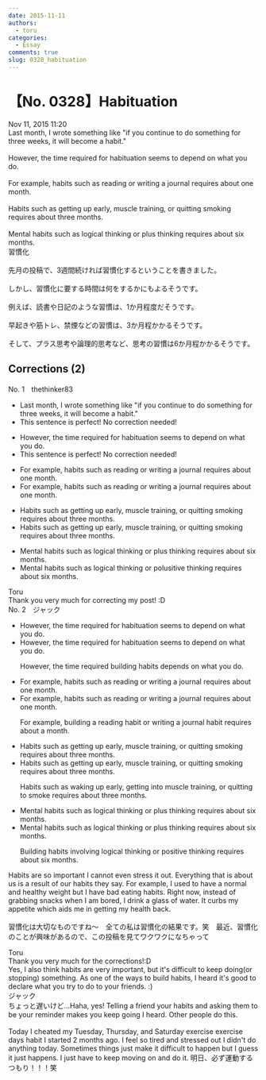 ```yaml
---
date: 2015-11-11
authors:
  - toru
categories:
  - Essay
comments: true
slug: 0328_habituation
---
```


# 【No. 0328】Habituation
<div class="date">Nov 11, 2015 11:20</div>
<div id="post"><div id="body_show_ori">
Last month, I wrote something like "if you continue to do something for three weeks, it will become a habit."<br/><br/>However, the time required for habituation seems to depend on what you do.<br/><br/>For example, habits such as reading or writing a journal requires about one month.<br/><br/>Habits such as getting up early, muscle training, or quitting smoking requires about three months.<br/><br/>Mental habits such as logical thinking or plus thinking requires about six months.
</div></div>

<!-- more -->

<div id="post_ja"><div id="body_show_mo">
習慣化<br/><br/>先月の投稿で、3週間続ければ習慣化するということを書きました。<br/><br/>しかし、習慣化に要する時間は何をするかにもよるそうです。<br/><br/>例えば、読書や日記のような習慣は、1か月程度だそうです。<br/><br/>早起きや筋トレ、禁煙などの習慣は、3か月程かかるそうです。<br/><br/>そして、プラス思考や論理的思考など、思考の習慣は6か月程かかるそうです。
</div></div>

## Corrections (2)
<div id="block"><div class="first_name"> No. 1　<span class="just_name">thethinker83</span></div><div id="block2">
<ul class="correction_field">
<li class="incorrect">Last month, I wrote something like "if you continue to do something for three weeks, it will become a habit."</li>
<li class="corrected perfect">This sentence is perfect! No correction needed!</li>
</ul>
<ul class="correction_field">
<li class="incorrect">However, the time required for habituation seems to depend on what you do.</li>
<li class="corrected perfect">This sentence is perfect! No correction needed!</li>
</ul>
<ul class="correction_field">
<li class="incorrect">For example, habits such as reading or writing a journal requires about one month.</li>
<li class="corrected correct">
For example, habits such as reading or writing a journal require<span class="f_gray"><span class="sline">s</span></span> about one month.
</li>
</ul>
<ul class="correction_field">
<li class="incorrect">Habits such as getting up early, muscle training, or quitting smoking requires about three months.</li>
<li class="corrected correct">
Habits such as getting up early, muscle training, or quitting smoking require<span class="f_gray"><span class="sline">s</span></span> about three months.
</li>
</ul>
<ul class="correction_field">
<li class="incorrect">Mental habits such as logical thinking or plus thinking requires about six months.</li>
<li class="corrected correct">
Mental habits such as logical thinking or p<span class="f_red">o</span><span class="f_gray"><span class="sline">lu</span></span>s<span class="f_red">itive</span> thinking require<span class="f_gray"><span class="sline">s</span></span> about six months.
</li>
</ul>
</div><div class="name"><span class="just_name">Toru</span><br>
Thank you very much for correcting my post! :D
</div>
</div>
<div id="block"><div class="first_name"> No. 2　<span class="just_name">ジャック</span></div><div id="block2">
<ul class="correction_field">
<li class="incorrect">However, the time required for habituation seems to depend on what you do.</li>
<li class="corrected correct">
However, the time required for habituation seems to depend on what you do.
<p class="correction_comment">However, the time required building habits depends on what you do.</p>
</li>
</ul>
<ul class="correction_field">
<li class="incorrect">For example, habits such as reading or writing a journal requires about one month.</li>
<li class="corrected correct">
For example, habits such as reading or writing a journal requires about one month.
<p class="correction_comment">For example, building a reading habit or writing a journal habit requires about a month.</p>
</li>
</ul>
<ul class="correction_field">
<li class="incorrect">Habits such as getting up early, muscle training, or quitting smoking requires about three months.</li>
<li class="corrected correct">
Habits such as getting up early, muscle training, or quitting smoking requires about three months.
<p class="correction_comment">Habits such as waking up early, getting into muscle training, or quitting to smoke requires about three months.</p>
</li>
</ul>
<ul class="correction_field">
<li class="incorrect">Mental habits such as logical thinking or plus thinking requires about six months.</li>
<li class="corrected correct">
Mental habits such as logical thinking or plus thinking requires about six months.
<p class="correction_comment">Building habits involving logical thinking or positive thinking requires about six months.</p>
</li>
</ul>
<p class="comment_small">
 Habits are so important I cannot even stress it out. Everything that is about us is a result of our habits they say. For example, I used to have a normal and healthy weight but I have bad eating habits. Right now, instead of grabbing snacks when I am bored, I drink a glass of water. It curbs my appetite which aids me in getting my health back.
 <br/>
 <br/>
 習慣化は大切なものですね〜　全ての私は習慣化の結果です。笑　最近、習慣化のことが興味があるので、この投稿を見てワクワクになちゃって
</p>

</div><div class="name"><span class="just_name">Toru</span><br>
Thank you very much for the corrections!:D<br/>Yes, I also think habits are very important, but it's difficult to keep doing(or stopping) something. As one of the ways to build habits, I heard it's good to declare what you try to do to your friends. :)
</div>
<div class="name"><span class="just_name">ジャック</span><br>
ちょっと遅いけど…Haha, yes! Telling a friend your habits and asking them to be your reminder makes you keep going I heard. Other people do this.<br/><br/>Today I cheated my Tuesday, Thursday, and Saturday exercise exercise days habit I started 2 months ago. I feel so tired and stressed out I didn't do anything today. Sometimes things just make it difficult to happen but I guess it just happens. I just have to keep moving on and do it. 明日、必ず運動するつもり！！！笑<br/>
</div>
</div>
